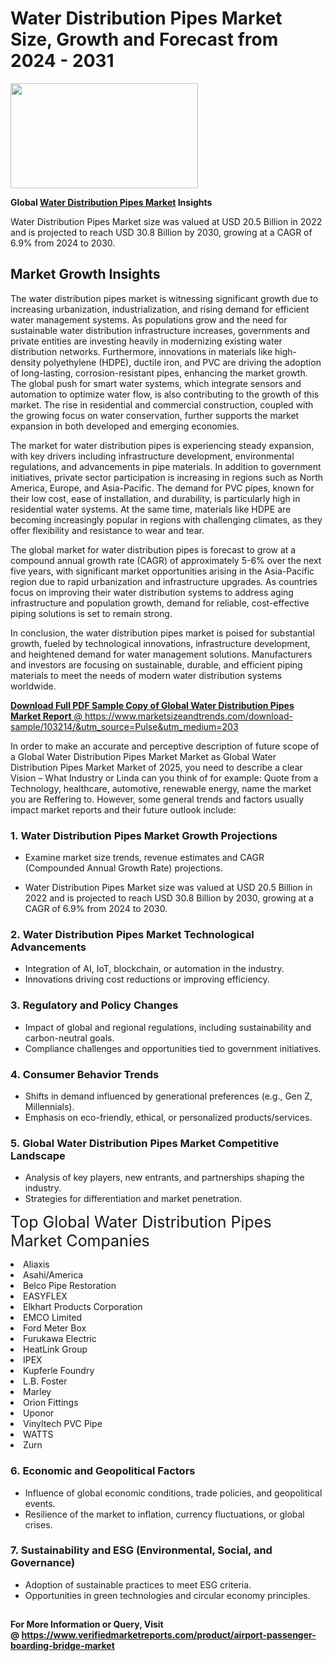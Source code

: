 <H1>Water Distribution Pipes Market Size, Growth and Forecast from 2024 - 2031</H1><img class="aligncenter size-medium wp-image-584254" src="https://thirdeyenews.in/wp-content/uploads/2024/09/Global-Market-Research-300x168.jpeg" alt="" width="300" height="168" /><p><strong>Global&nbsp;<a href="https://www.marketsizeandtrends.com/download-sample/103214/&amp;utm_source=Pulse&amp;utm_medium=203">Water Distribution Pipes Market</a> Insights</strong></p><p>Water Distribution Pipes Market size was valued at USD 20.5 Billion in 2022 and is projected to reach USD 30.8 Billion by 2030, growing at a CAGR of 6.9% from 2024 to 2030.</p><p><h2>Market Growth Insights</h2> <p>The water distribution pipes market is witnessing significant growth due to increasing urbanization, industrialization, and rising demand for efficient water management systems. As populations grow and the need for sustainable water distribution infrastructure increases, governments and private entities are investing heavily in modernizing existing water distribution networks. Furthermore, innovations in materials like high-density polyethylene (HDPE), ductile iron, and PVC are driving the adoption of long-lasting, corrosion-resistant pipes, enhancing the market growth. The global push for smart water systems, which integrate sensors and automation to optimize water flow, is also contributing to the growth of this market. The rise in residential and commercial construction, coupled with the growing focus on water conservation, further supports the market expansion in both developed and emerging economies.</p> <p><a href="#"></a></p> <p>The market for water distribution pipes is experiencing steady expansion, with key drivers including infrastructure development, environmental regulations, and advancements in pipe materials. In addition to government initiatives, private sector participation is increasing in regions such as North America, Europe, and Asia-Pacific. The demand for PVC pipes, known for their low cost, ease of installation, and durability, is particularly high in residential water systems. At the same time, materials like HDPE are becoming increasingly popular in regions with challenging climates, as they offer flexibility and resistance to wear and tear.</p> <p>The global market for water distribution pipes is forecast to grow at a compound annual growth rate (CAGR) of approximately 5-6% over the next five years, with significant market opportunities arising in the Asia-Pacific region due to rapid urbanization and infrastructure upgrades. As countries focus on improving their water distribution systems to address aging infrastructure and population growth, demand for reliable, cost-effective piping solutions is set to remain strong.</p> <p>In conclusion, the water distribution pipes market is poised for substantial growth, fueled by technological innovations, infrastructure development, and heightened demand for water management solutions. Manufacturers and investors are focusing on sustainable, durable, and efficient piping materials to meet the needs of modern water distribution systems worldwide.</p> <p><a href="#"></p><p><span class=""><strong>Download Full PDF Sample Copy of Global Water Distribution Pipes Market Report</strong> @ <a href="https://www.marketsizeandtrends.com/download-sample/103214/&amp;utm_source=Pulse&amp;utm_medium=203" target="_blank">https://www.marketsizeandtrends.com/download-sample/103214/&amp;utm_source=Pulse&amp;utm_medium=203</a></span></p><p>In order to make an accurate and perceptive description of future scope of a Global&nbsp;Water Distribution Pipes Market Market as Global&nbsp;Water Distribution Pipes Market Market of 2025, you need to describe a clear Vision &ndash; What Industry or Linda can you think of for example: Quote from a Technology, healthcare, automotive, renewable energy, name the market you are Reffering to. However, some general trends and factors usually impact market reports and their future outlook include:</p><h3>1.&nbsp;<strong>Water Distribution Pipes Market Growth Projections</strong></h3><ul><li>Examine market size trends, revenue estimates and CAGR (Compounded Annual Growth Rate) projections.</li><li><p>Water Distribution Pipes Market size was valued at USD 20.5 Billion in 2022 and is projected to reach USD 30.8 Billion by 2030, growing at a CAGR of 6.9% from 2024 to 2030.</p></li></ul><h3>2.&nbsp;<strong>Water Distribution Pipes Market Technological Advancements</strong></h3><ul><li>Integration of AI, IoT, blockchain, or automation in the industry.</li><li>Innovations driving cost reductions or improving efficiency.</li></ul><h3>3.&nbsp;<strong>Regulatory and Policy Changes</strong></h3><ul><li>Impact of global and regional regulations, including sustainability and carbon-neutral goals.</li><li>Compliance challenges and opportunities tied to government initiatives.</li></ul><h3>4.&nbsp;<strong>Consumer Behavior Trends</strong></h3><ul><li>Shifts in demand influenced by generational preferences (e.g., Gen Z, Millennials).</li><li>Emphasis on eco-friendly, ethical, or personalized products/services.</li></ul><h3>5.&nbsp;<strong>Global Water Distribution Pipes Market Competitive Landscape</strong></h3><ul><li>Analysis of key players, new entrants, and partnerships shaping the industry.</li><li>Strategies for differentiation and market penetration.</li></ul><p data-pm-slice="1 1 []"><span style="color: inherit; font-family: inherit; font-size: 25px;">Top Global Water Distribution Pipes Market Companies</span></p><div class="" data-test-id=""><p><li>Aliaxis</li><li> Asahi/America</li><li> Belco Pipe Restoration</li><li> EASYFLEX</li><li> Elkhart Products Corporation</li><li> EMCO Limited</li><li> Ford Meter Box</li><li> Furukawa Electric</li><li> HeatLink Group</li><li> IPEX</li><li> Kupferle Foundry</li><li> L.B. Foster</li><li> Marley</li><li> Orion Fittings</li><li> Uponor</li><li> Vinyltech PVC Pipe</li><li> WATTS</li><li> Zurn</li></p></div><h3>6.&nbsp;<strong>Economic and Geopolitical Factors</strong></h3><ul><li>Influence of global economic conditions, trade policies, and geopolitical events.</li><li>Resilience of the market to inflation, currency fluctuations, or global crises.</li></ul><h3>7.&nbsp;<strong>Sustainability and ESG (Environmental, Social, and Governance)</strong></h3><ul><li>Adoption of sustainable practices to meet ESG criteria.</li><li>Opportunities in green technologies and circular economy principles.</li></ul><h2><strong style="font-size: 14px;">For More Information or Query, Visit @&nbsp;</strong><a style="background-color: #ffffff; font-size: 14px;" href="https://www.marketsizeandtrends.com/report/water-distribution-pipes-market/" target="_blank">https://www.verifiedmarketreports.com/product/airport-passenger-boarding-bridge-market</a></h2>
